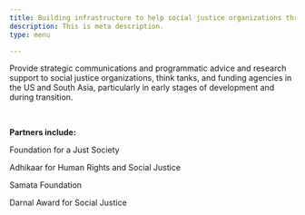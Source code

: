 ```yaml
---
title: Building infrastructure to help social justice organizations thrive.
description: This is meta description.
type: menu

---
```

Provide strategic communications and programmatic advice and research support to social justice organizations, think tanks, and funding agencies in the US and South Asia, particularly in early stages of development and during transition.

<br>

**Partners include:** 

Foundation for a Just Society

Adhikaar for Human Rights and Social Justice

Samata Foundation

Darnal Award for Social Justice

 <br>